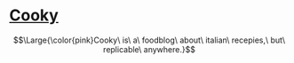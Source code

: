 [Cooky](https://cooky22.wixsite.com/cooky)
=
$$\Large{\color{pink}Cooky\ is\ a\ foodblog\ about\ italian\ recepies,\ but\ replicable\ anywhere.}$$
